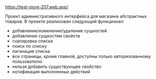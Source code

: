 https://test-store-207.web.app/

Проект административного интерфейса для магазина абстрактных товаров.
В проекте реализован следующий функционал:
  - добавление/изменение/удаление сущностей
  - добавление сущностям свойств
  - сортировка списка
  - поиск по списку
  - пагинация списка
  - все страницы, кроме главной, доступны только авторизованному пользователю
  - нельзя добавить существующее свойство
  - нотификация выполненных действий
